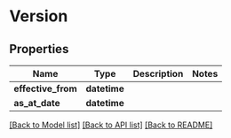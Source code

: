 # Version

## Properties
Name | Type | Description | Notes
------------ | ------------- | ------------- | -------------
**effective_from** | **datetime** |  | 
**as_at_date** | **datetime** |  | 

[[Back to Model list]](../README.md#documentation-for-models) [[Back to API list]](../README.md#documentation-for-api-endpoints) [[Back to README]](../README.md)


